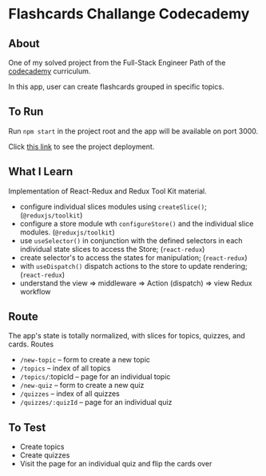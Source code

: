 # Flashcards Challange Codecademy

## About

One of my solved project from the Full-Stack Engineer Path of the [codecademy](codecademy.com/) curriculum.

In this app, user can create flashcards grouped in specific topics.

## To Run

Run `npm start` in the project root and the app will be available on port 3000.

Click [this link](https://rijalghodi-flashcards.netlify.app) to see the project deployment.

## What I Learn

Implementation of React-Redux and Redux Tool Kit material.

- configure individual slices modules using `createSlice()`; (`@reduxjs/toolkit`)
- configure a store module wth `configureStore()` and the individual slice modules. (`@reduxjs/toolkit`)
- use `useSelector()` in conjunction with the defined selectors in each individual state slices to access the Store; (`react-redux`)
- create selector's to access the states for manipulation; (`react-redux`)
- with `useDispatch()` dispatch actions to the store to update rendering; (`react-redux`)
- understand the view => middleware => Action (dispatch) => view Redux workflow

## Route

The app's state is totally normalized, with slices for topics, quizzes, and cards.
Routes

- `/new-topic` – form to create a new topic
- `/topics` – index of all topics
- `/topics/`:topicId – page for an individual topic
- `/new-quiz` – form to create a new quiz
- `/quizzes` – index of all quizzes
- `/quizzes/:quizId` – page for an individual quiz

## To Test

- Create topics
- Create quizzes
- Visit the page for an individual quiz and flip the cards over
